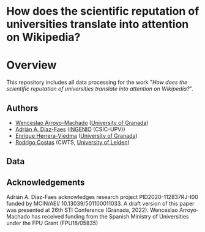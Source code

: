 # How does the scientific reputation of universities translate into attention on Wikipedia?

# Overview
This repository includes all data processing for the work "*How does the scientific reputation of universities translate into attention on Wikipedia?*".

## Authors
* [Wenceslao Arroyo-Machado](https://orcid.org/0000-0001-9437-8757) ([University of Granada](https://ror.org/04njjy449))
* [Adrián A. Díaz-Faes](https://orcid.org/0000-0003-1928-4608) ([INGENIO](https://ror.org/02rgtxm82) (CSIC-UPV))
* [Enrique Herrera-Viedma](https://orcid.org/0000-0002-7922-4984) ([University of Granada](https://ror.org/04njjy449))
* [Rodrigo Costas](https://orcid.org/0000-0002-7465-6462) (CWTS, [University of Leiden](https://ror.org/027bh9e22))

## Data


## Acknowledgements
Adrián A. Díaz-Faes acknowledges research project PID2020-112837RJ-I00 funded by MCIN/AEI/ 10.13039/501100011033. A draft version of this paper was presented at 26th STI Conference (Granada, 2022). Wenceslao Arroyo-Machado has received funding from the Spanish Ministry of Universities under the FPU Grant (FPU18/05835)
